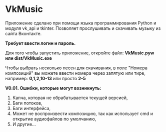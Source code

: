 # VkMusic

Приложение сделано при помощи языка программирования Python и модуля vk_api и tkinter.
Позволяет прослушивать и скачивать музыку из сайта Вконтакте. 

**Требует ввести логин и пароль.**

Для того чтобы запустить приложение, откройте файл:
  **VkMusic.pyw или dist/VkMusic.exe**

Чтобы выбрать несколько песен для скачивания, в поле "Номера композиций" вы можете ввести номера через запятую или тире, например:
  **0,1,2,10-13** или просто **2-5**

**V0.01. Ошибки, которые могут возникнуть:**
1. Капча, которая не обрабатывается текущей версией,
2. Баги потоков,
3. Баги интерфейса,
4. Может не воспроизвести композицию, так как использует cmd и открытие аудиофайлов по умолчанию, 
5. И другие...
